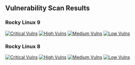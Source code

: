 ## Vulnerability Scan Results

### Rocky Linux 9
[![Critical Vulns](https://img.shields.io/badge/Critical-0-red.svg)](https://htmlpreview.github.io/?https://github.com/AnchorLayer/docker-baseimage-rocky/blob/main/vuln-reports-9/grype-report-9.html) [![High Vulns](https://img.shields.io/badge/High-295-orange.svg)](https://htmlpreview.github.io/?https://github.com/AnchorLayer/docker-baseimage-rocky/blob/main/vuln-reports-9/grype-report-9.html) [![Medium Vulns](https://img.shields.io/badge/Medium-5037-yellow.svg)](https://htmlpreview.github.io/?https://github.com/AnchorLayer/docker-baseimage-rocky/blob/main/vuln-reports-9/grype-report-9.html) [![Low Vulns](https://img.shields.io/badge/Low-29095-blue.svg)](https://htmlpreview.github.io/?https://github.com/AnchorLayer/docker-baseimage-rocky/blob/main/vuln-reports-9/grype-report-9.html)

### Rocky Linux 8
[![Critical Vulns](https://img.shields.io/badge/Critical-0-red.svg)](https://htmlpreview.github.io/?https://github.com/AnchorLayer/docker-baseimage-rocky/blob/main/vuln-reports-rocky8/grype-report-rocky8.html) [![High Vulns](https://img.shields.io/badge/High-0-orange.svg)](https://htmlpreview.github.io/?https://github.com/AnchorLayer/docker-baseimage-rocky/blob/main/vuln-reports-rocky8/grype-report-rocky8.html) [![Medium Vulns](https://img.shields.io/badge/Medium-0-yellow.svg)](https://htmlpreview.github.io/?https://github.com/AnchorLayer/docker-baseimage-rocky/blob/main/vuln-reports-rocky8/grype-report-rocky8.html) [![Low Vulns](https://img.shields.io/badge/Low-0-blue.svg)](https://htmlpreview.github.io/?https://github.com/AnchorLayer/docker-baseimage-rocky/blob/main/vuln-reports-rocky8/grype-report-rocky8.html)